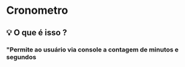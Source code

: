 # Cronometro
<h2> 💡 O que é isso ?</h2>
    <h3>"Permite ao usuário via console a contagem de minutos e segundos</h3>

